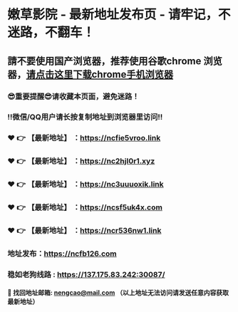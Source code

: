 # 嫩草影院 - 最新地址发布页 - 请牢记，不迷路，不翻车！

## 請不要使用国产浏览器，推荐使用谷歌chrome 浏览器，<a href = "https://www.google.cn/chrome/">请点击这里下载chrome手机浏览器</a>

### :sunglasses:重要提醒:sunglasses:请收藏本页面，避免迷路！
### ‼️微信/QQ用户请长按复制地址到浏览器里访问‼️

### :heart: :point_right: 【最新地址】 ：https://ncfie5vroo.link
### :heart: :point_right: 【最新地址】 ：https://nc2hjl0r1.xyz
### :heart: :point_right: 【最新地址】 ：https://nc3uuuoxik.link
### :heart: :point_right: 【最新地址】 ：https://ncsf5uk4x.com
### :heart: :point_right: 【最新地址】 ：https://ncr536nw1.link

### 地址发布：https://ncfb126.com
### 稳如老狗线路 : https://137.175.83.242:30087/

#### :e-mail: __找回地址邮箱: nengcao@mail.com （以上地址无法访问请发送任意内容获取最新地址）__
